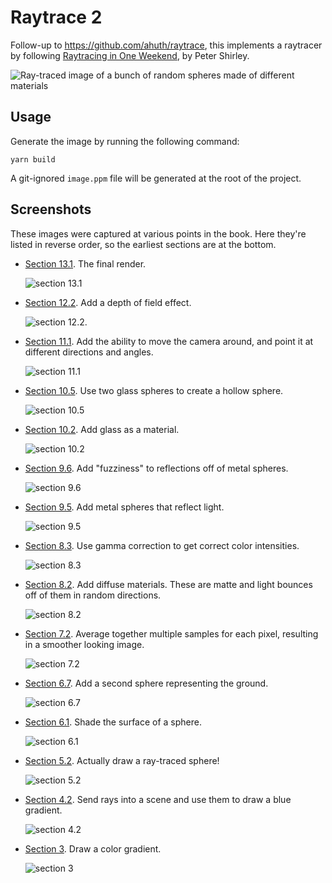 # Raytrace 2

Follow-up to https://github.com/ahuth/raytrace, this implements a raytracer by following [Raytracing in One Weekend](https://raytracing.github.io/books/RayTracingInOneWeekend.html), by Peter Shirley.

![Ray-traced image of a bunch of random spheres made of different materials](https://user-images.githubusercontent.com/2503289/83919200-f2ad4f80-a72e-11ea-9dd8-c928235ffcf4.jpg)

## Usage

Generate the image by running the following command:

```
yarn build
```

A git-ignored `image.ppm` file will be generated at the root of the project.

## Screenshots

These images were captured at various points in the book. Here they're listed in reverse order, so the earliest sections are at the bottom.

- [Section 13.1](https://raytracing.github.io/books/RayTracingInOneWeekend.html#wherenext?/afinalrender). The final render.

  ![section 13.1](https://user-images.githubusercontent.com/2503289/83912863-6a757d00-a723-11ea-9233-5d1e1db4de51.jpg)

- [Section 12.2](https://raytracing.github.io/books/RayTracingInOneWeekend.html#defocusblur/generatingsamplerays). Add a depth of field effect.

  ![section 12.2](https://user-images.githubusercontent.com/2503289/83910696-dbb33100-a71f-11ea-8b3e-5554a817ed84.jpg).

- [Section 11.1](https://raytracing.github.io/books/RayTracingInOneWeekend.html#positionablecamera/positioningandorientingthecamera). Add the ability to move the camera around, and point it at different directions and angles.

  ![section 11.1](https://user-images.githubusercontent.com/2503289/83903293-b9ff7d00-a712-11ea-812a-91412a280304.jpg)

- [Section 10.5](https://raytracing.github.io/books/RayTracingInOneWeekend.html#dielectrics/modelingahollowglasssphere). Use two glass spheres to create a hollow sphere.

  ![section 10.5](https://user-images.githubusercontent.com/2503289/83899494-676f9200-a70d-11ea-8bbf-b2813dabbc67.jpg)

- [Section 10.2](https://raytracing.github.io/books/RayTracingInOneWeekend.html#dielectrics/snell'slaw). Add glass as a material.

  ![section 10.2](https://user-images.githubusercontent.com/2503289/83892204-296d7080-a703-11ea-8282-4446ad9c8265.jpg)

- [Section 9.6](https://raytracing.github.io/books/RayTracingInOneWeekend.html#metal/fuzzyreflection). Add "fuzziness" to reflections off of metal spheres.

  ![section 9.6](https://user-images.githubusercontent.com/2503289/83795982-2320bb00-a655-11ea-8c7f-0e59e6a92f15.jpg)

- [Section 9.5](https://raytracing.github.io/books/RayTracingInOneWeekend.html#metal/ascenewithmetalspheres). Add metal spheres that reflect light.

  ![section 9.5](https://user-images.githubusercontent.com/2503289/83792080-6bd57580-a64f-11ea-8412-e01fac3bd059.jpg)

- [Section 8.3](https://raytracing.github.io/books/RayTracingInOneWeekend.html#diffusematerials/usinggammacorrectionforaccuratecolorintensity). Use gamma correction to get correct color intensities.

  ![section 8.3](https://user-images.githubusercontent.com/2503289/83712481-c41e6000-a5da-11ea-80fb-3ef032bf734c.jpg)

- [Section 8.2](https://raytracing.github.io/books/RayTracingInOneWeekend.html#diffusematerials/limitingthenumberofchildrays). Add diffuse materials. These are matte and light bounces off of them in random directions.

  ![section 8.2](https://user-images.githubusercontent.com/2503289/83711114-2ecd9c80-a5d7-11ea-97fe-3305c66a5b15.jpg)

- [Section 7.2](https://raytracing.github.io/books/RayTracingInOneWeekend.html#antialiasing/generatingpixelswithmultiplesamples). Average together multiple samples for each pixel, resulting in a smoother looking image.

  ![section 7.2](https://user-images.githubusercontent.com/2503289/83669820-074ee380-a587-11ea-9a06-0a2b62016543.jpg)

- [Section 6.7](https://raytracing.github.io/books/RayTracingInOneWeekend.html#surfacenormalsandmultipleobjects/commonconstantsandutilityfunctions). Add a second sphere representing the ground.

  ![section 6.7](https://user-images.githubusercontent.com/2503289/83665687-9e646d00-a580-11ea-9234-baa33aed90d2.jpg)

- [Section 6.1](https://raytracing.github.io/books/RayTracingInOneWeekend.html#surfacenormalsandmultipleobjects/shadingwithsurfacenormals). Shade the surface of a sphere.

  ![section 6.1](https://user-images.githubusercontent.com/2503289/83639107-0e61fb80-a55f-11ea-935d-63e11558e0b6.jpg)

- [Section 5.2](https://raytracing.github.io/books/RayTracingInOneWeekend.html#addingasphere/creatingourfirstraytracedimage). Actually draw a ray-traced sphere!

  ![section 5.2](https://user-images.githubusercontent.com/2503289/83577232-948f2b00-a4e8-11ea-85c1-67be7814eda4.jpg)

- [Section 4.2](https://raytracing.github.io/books/RayTracingInOneWeekend.html#rays,asimplecamera,andbackground/sendingraysintothescene). Send rays into a scene and use them to draw a blue gradient.

  ![section 4.2](https://user-images.githubusercontent.com/2503289/83577173-6a3d6d80-a4e8-11ea-84d6-43b9aa24e657.jpg)

- [Section 3](https://raytracing.github.io/books/RayTracingInOneWeekend.html#thevec3class). Draw a color gradient.

  ![section 3](https://user-images.githubusercontent.com/2503289/83569596-96052700-a4d9-11ea-8a87-c023aa291035.jpg)
